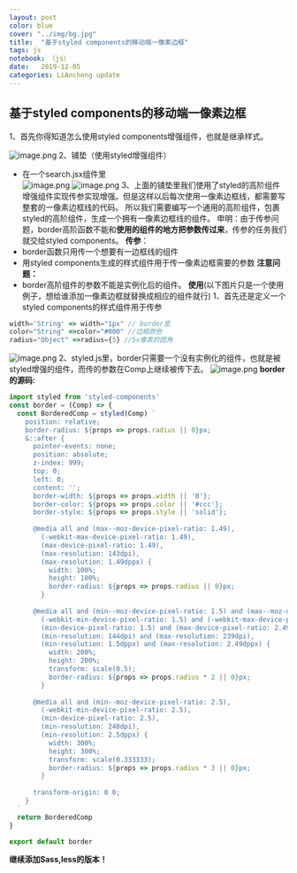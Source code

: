 ```yaml
---
layout: post
color: blue
cover: "../img/bg.jpg"
title:  "基于styled components的移动端一像素边框"
tags: js
notebook: （js）
date:   2019-12-05 
categories: LiAncheng update
---
```

## 基于styled components的移动端一像素边框    
1、首先你得知道怎么使用styled components增强组件，也就是继承样式。

![image.png](https://i.loli.net/2019/12/09/elcEFUakDHiAv8O.png)
2、铺垫（使用styled增强组件）  
- 在一个search.jsx组件里  
  ![image.png](https://i.loli.net/2019/12/09/bOzQkcgtwYpUqxN.png)
  ![image.png](https://i.loli.net/2019/12/09/4U8JKARIPrSiBMy.png)
3、上面的铺垫里我们使用了styled的高阶组件增强组件实现传参实现增强。但是这样以后每次使用一像素边框线，都需要写整套的一像素边框线的代码。
所以我们需要编写一个通用的高阶组件，包裹styled的高阶组件，生成一个拥有一像素边框线的组件。
申明：由于传参问题，border高阶函数不能和**使用的组件的地方把参数传过来**，传参的任务我们就交给styled components。
**传参**：
- border函数只用传一个想要有一边框线的组件
- 用styled components生成的样式组件用于传一像素边框需要的参数
**注意问题：**
- border高阶组件的参数不能是实例化后的组件。
**使用**(以下图片只是一个使用例子，想给谁添加一像素边框就替换成相应的组件就行)
1、首先还是定义一个styled components的样式组件用于传参
```javaScript
width='String' => width="1px" // border宽
color="String" =>color="#000" //边框颜色
radius="Object" =>radius={5} //5x像素的圆角
```
![image.png](https://i.loli.net/2019/12/09/NehmjkQrSXwpnTl.png)
2、styled.js里，border只需要一个没有实例化的组件，也就是被styled增强的组件，而传的参数在Comp上继续被传下去。
![image.png](https://i.loli.net/2019/12/09/LyP8XGQxfZ2wvRe.png)
**border的源码:**
```javaScript
import styled from 'styled-components'
const border = (Comp) => {
  const BorderedComp = styled(Comp) `
    position: relative;
    border-radius: ${props => props.radius || 0}px;
    &::after {
      pointer-events: none;
      position: absolute;
      z-index: 999;
      top: 0;
      left: 0;
      content: '';
      border-width: ${props => props.width || '0'};
      border-color: ${props => props.color || '#ccc'};
      border-style: ${props => props.style || 'solid'};
      
      @media all and (max--moz-device-pixel-ratio: 1.49),
        (-webkit-max-device-pixel-ratio: 1.49),
        (max-device-pixel-ratio: 1.49),
        (max-resolution: 143dpi),
        (max-resolution: 1.49dppx) {
          width: 100%;
          height: 100%;
          border-radius: ${props => props.radius || 0}px;
        }
            
      @media all and (min--moz-device-pixel-ratio: 1.5) and (max--moz-device-pixel-ratio: 2.49),
        (-webkit-min-device-pixel-ratio: 1.5) and (-webkit-max-device-pixel-ratio: 2.49),
        (min-device-pixel-ratio: 1.5) and (max-device-pixel-ratio: 2.49),
        (min-resolution: 144dpi) and (max-resolution: 239dpi),
        (min-resolution: 1.5dppx) and (max-resolution: 2.49dppx) {
          width: 200%;
          height: 200%;
          transform: scale(0.5);
          border-radius: ${props => props.radius * 2 || 0}px;
        }
        
      @media all and (min--moz-device-pixel-ratio: 2.5),
        (-webkit-min-device-pixel-ratio: 2.5),
        (min-device-pixel-ratio: 2.5),
        (min-resolution: 240dpi),
        (min-resolution: 2.5dppx) {
          width: 300%;
          height: 300%;
          transform: scale(0.333333);
          border-radius: ${props => props.radius * 3 || 0}px;
        }
          
      transform-origin: 0 0;
    }
  `
  return BorderedComp
}

export default border
```

**继续添加Sass,less的版本！**
